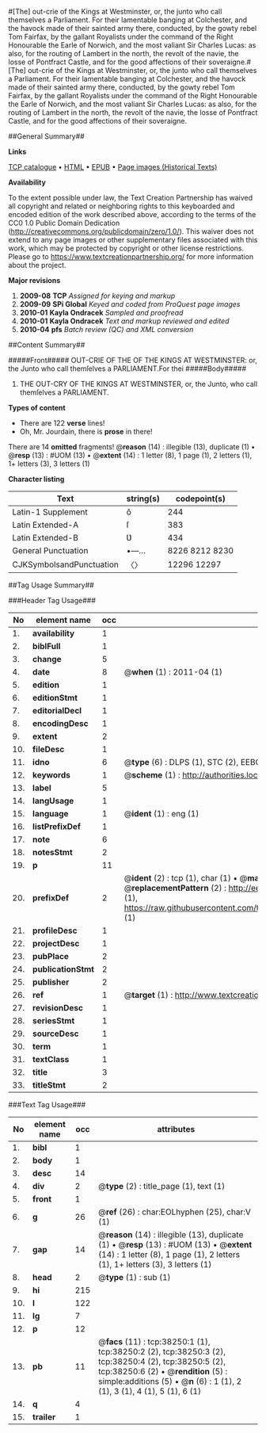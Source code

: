 #[The] out-crie of the Kings at Westminster, or, the junto who call themselves a Parliament. For their lamentable banging at Colchester, and the havock made of their sainted army there, conducted, by the gowty rebel Tom Fairfax, by the gallant Royalists under the command of the Right Honourable the Earle of Norwich, and the most valiant Sir Charles Lucas: as also, for the routing of Lambert in the north, the revolt of the navie, the losse of Pontfract Castle, and for the good affections of their soveraigne.#
[The] out-crie of the Kings at Westminster, or, the junto who call themselves a Parliament. For their lamentable banging at Colchester, and the havock made of their sainted army there, conducted, by the gowty rebel Tom Fairfax, by the gallant Royalists under the command of the Right Honourable the Earle of Norwich, and the most valiant Sir Charles Lucas: as also, for the routing of Lambert in the north, the revolt of the navie, the losse of Pontfract Castle, and for the good affections of their soveraigne.

##General Summary##

**Links**

[TCP catalogue](http://www.ota.ox.ac.uk/tcp/)  • 
[HTML](http://tei.it.ox.ac.uk/tcp/Texts-HTML/free/A53/A53564.html)  • 
[EPUB](http://tei.it.ox.ac.uk/tcp/Texts-EPUB/free/A53/A53564.epub) • 
[Page images (Historical Texts)](https://historicaltexts.jisc.ac.uk/eebo-99833772e)

**Availability**

To the extent possible under law, the Text Creation Partnership has waived all copyright and related or neighboring rights to this keyboarded and encoded edition of the work described above, according to the terms of the CC0 1.0 Public Domain Dedication (http://creativecommons.org/publicdomain/zero/1.0/). This waiver does not extend to any page images or other supplementary files associated with this work, which may be protected by copyright or other license restrictions. Please go to https://www.textcreationpartnership.org/ for more information about the project.

**Major revisions**

1. __2009-08__ __TCP__ *Assigned for keying and markup*
1. __2009-09__ __SPi Global__ *Keyed and coded from ProQuest page images*
1. __2010-01__ __Kayla Ondracek__ *Sampled and proofread*
1. __2010-01__ __Kayla Ondracek__ *Text and markup reviewed and edited*
1. __2010-04__ __pfs__ *Batch review (QC) and XML conversion*

##Content Summary##

#####Front#####
OUT-CRIE OF THE OF THE KINGS AT WESTMINSTER: or, the Junto who call themſelves a PARLIAMENT.For thei
#####Body#####

1. THE OUT-CRY OF THE KINGS AT WESTMINSTER, or, the Junto, who call themſelves a PARLIAMENT.

**Types of content**

  * There are 122 **verse** lines!
  * Oh, Mr. Jourdain, there is **prose** in there!

There are 14 **omitted** fragments! 
 @__reason__ (14) : illegible (13), duplicate (1)  •  @__resp__ (13) : #UOM (13)  •  @__extent__ (14) : 1 letter (8), 1 page (1), 2 letters (1), 1+ letters (3), 3 letters (1)

**Character listing**


|Text|string(s)|codepoint(s)|
|---|---|---|
|Latin-1 Supplement|ô|244|
|Latin Extended-A|ſ|383|
|Latin Extended-B|Ʋ|434|
|General Punctuation|•—…|8226 8212 8230|
|CJKSymbolsandPunctuation|〈〉|12296 12297|

##Tag Usage Summary##

###Header Tag Usage###

|No|element name|occ|attributes|
|---|---|---|---|
|1.|__availability__|1||
|2.|__biblFull__|1||
|3.|__change__|5||
|4.|__date__|8| @__when__ (1) : 2011-04 (1)|
|5.|__edition__|1||
|6.|__editionStmt__|1||
|7.|__editorialDecl__|1||
|8.|__encodingDesc__|1||
|9.|__extent__|2||
|10.|__fileDesc__|1||
|11.|__idno__|6| @__type__ (6) : DLPS (1), STC (2), EEBO-CITATION (1), PROQUEST (1), VID (1)|
|12.|__keywords__|1| @__scheme__ (1) : http://authorities.loc.gov/ (1)|
|13.|__label__|5||
|14.|__langUsage__|1||
|15.|__language__|1| @__ident__ (1) : eng (1)|
|16.|__listPrefixDef__|1||
|17.|__note__|6||
|18.|__notesStmt__|2||
|19.|__p__|11||
|20.|__prefixDef__|2| @__ident__ (2) : tcp (1), char (1)  •  @__matchPattern__ (2) : ([0-9\-]+):([0-9IVX]+) (1), (.+) (1)  •  @__replacementPattern__ (2) : http://eebo.chadwyck.com/downloadtiff?vid=$1&page=$2 (1), https://raw.githubusercontent.com/textcreationpartnership/Texts/master/tcpchars.xml#$1 (1)|
|21.|__profileDesc__|1||
|22.|__projectDesc__|1||
|23.|__pubPlace__|2||
|24.|__publicationStmt__|2||
|25.|__publisher__|2||
|26.|__ref__|1| @__target__ (1) : http://www.textcreationpartnership.org/docs/. (1)|
|27.|__revisionDesc__|1||
|28.|__seriesStmt__|1||
|29.|__sourceDesc__|1||
|30.|__term__|1||
|31.|__textClass__|1||
|32.|__title__|3||
|33.|__titleStmt__|2||


###Text Tag Usage###

|No|element name|occ|attributes|
|---|---|---|---|
|1.|__bibl__|1||
|2.|__body__|1||
|3.|__desc__|14||
|4.|__div__|2| @__type__ (2) : title_page (1), text (1)|
|5.|__front__|1||
|6.|__g__|26| @__ref__ (26) : char:EOLhyphen (25), char:V (1)|
|7.|__gap__|14| @__reason__ (14) : illegible (13), duplicate (1)  •  @__resp__ (13) : #UOM (13)  •  @__extent__ (14) : 1 letter (8), 1 page (1), 2 letters (1), 1+ letters (3), 3 letters (1)|
|8.|__head__|2| @__type__ (1) : sub (1)|
|9.|__hi__|215||
|10.|__l__|122||
|11.|__lg__|7||
|12.|__p__|12||
|13.|__pb__|11| @__facs__ (11) : tcp:38250:1 (1), tcp:38250:2 (2), tcp:38250:3 (2), tcp:38250:4 (2), tcp:38250:5 (2), tcp:38250:6 (2)  •  @__rendition__ (5) : simple:additions (5)  •  @__n__ (6) : 1 (1), 2 (1), 3 (1), 4 (1), 5 (1), 6 (1)|
|14.|__q__|4||
|15.|__trailer__|1||
